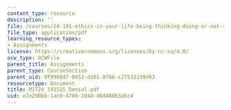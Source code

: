 ```yaml
---
content_type: resource
description: ''
file: /courses/24-191-ethics-in-your-life-being-thinking-doing-or-not-spring-2015/e7e290bb1ac047002d4dd8d48063a5c4_MIT24_191S15_Denial.pdf
file_type: application/pdf
learning_resource_types:
- Assignments
license: https://creativecommons.org/licenses/by-nc-sa/4.0/
ocw_type: OCWFile
parent_title: Assignments
parent_type: CourseSection
parent_uid: 9f9908d7-0653-d301-8f66-c27532139d93
resourcetype: Document
title: MIT24_191S15_Denial.pdf
uid: e7e290bb-1ac0-4700-2d4d-d8d48063a5c4
---
```

